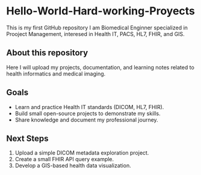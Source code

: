 # Hello-World-Hard-working-Proyects
This is my first GitHub repository 
I am Biomedical Enginner specialized in Prooject Management, interesed in Health IT, PACS, HL7, FHIR, and GIS.

## About this repository
Here I will upload my projects, documentation, and learning notes related to health informatics and medical imaging.  

## Goals
- Learn and practice Health IT standards (DICOM, HL7, FHIR).  
- Build small open-source projects to demonstrate my skills.  
- Share knowledge and document my professional journey.  

## Next Steps
1. Upload a simple DICOM metadata exploration project.  
2. Create a small FHIR API query example.  
3. Develop a GIS-based health data visualization.

